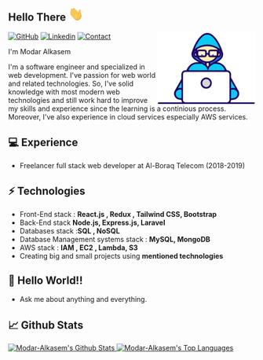 <h2> Hello There <img src="https://raw.githubusercontent.com/ABSphreak/ABSphreak/master/gifs/Hi.gif" width="30px"></h2>

<img align="right" src="https://raw.githubusercontent.com/modarAlkasem/modarAlkasem/main/assets/Developer.gif" width='200'/>

[![GitHub](https://img.shields.io/badge/SUPPORT%20AT-GITHUB-blue?style=for-the-badge&logo=github)](https://github.com/modarAlkasem) [![Linkedin](https://img.shields.io/badge/MY%20PROFILE-Linkedin-blue?style=for-the-badge&logo=linkedin)](https://www.linkedin.com/in/modar-alkasem) 
 [![Contact](https://img.shields.io/badge/CONTACT-GMAIL-red?style=for-the-badge&logo=gmail&logoColor=white)](mailto:modaralkasem@gmail.com)
 
I'm Modar Alkasem

I'm a software engineer and specialized in web  development. I've passion for web world and related technologies. So, I've solid knowledge with most modern web technologies and still work hard to improve my skills and experience since the learning is a continious process. Moreover, I've also experience in cloud services especially AWS services.
  
## 💻 Experience
- Freelancer full stack web developer at Al-Boraq Telecom (2018-2019)

## ⚡ Technologies
- Front-End stack :  **React.js , Redux , Tailwind CSS, Bootstrap**
- Back-End stack **Node.js, Express.js, Laravel**
- Databases stack :**SQL , NoSQL**
- Database Management systems stack : **MySQL, MongoDB**
- AWS stack : **IAM , EC2 , Lambda, S3**
- Creating big and small projects using **mentioned technologies**


## 🤔 Hello World!! 
- Ask me about anything and everything.

## 📈 Github Stats

<a href="https://github.com/modarAlkasem/modarAlkasem">
 <img alt="Modar-Alkasem's Github Stats" src="https://github-readme-stats.vercel.app/api/?username=modarAlkasem&show_icons=true&count_private=true&theme=react&hide_border=true&bg_color=1F222E&title_color=F85D7F&icon_color=F8D866" height="192px"/>
</a>
<a href="https://github.com/modarAlkasem/modarAlkasem">
 <img alt="Modar-Alkasem's Top Languages" src="https://github-readme-stats.vercel.app/api/top-langs/?username=modarAlkasem&langs_count=8&layout=compact&theme=react&hide_border=true&bg_color=1F222E&title_color=F85D7F&icon_color=F8D866&hide=Jupyter%20Notebook" height="192px"/>
 </a>
